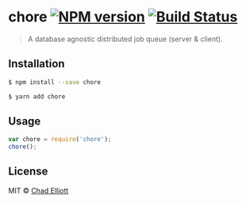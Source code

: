 # chore [![NPM version](https://badge.fury.io/js/chore.svg)](https://npmjs.org/package/chore) [![Build Status](https://travis-ci.org/THEtheChad/chore.svg?branch=master)](https://travis-ci.org/THEtheChad/chore)

> A database agnostic distributed job queue (server & client).

## Installation

```sh
$ npm install --save chore
```

```sh
$ yarn add chore
```

## Usage

```js
var chore = require('chore');
chore();
```

## License

MIT © [Chad Elliott]()
